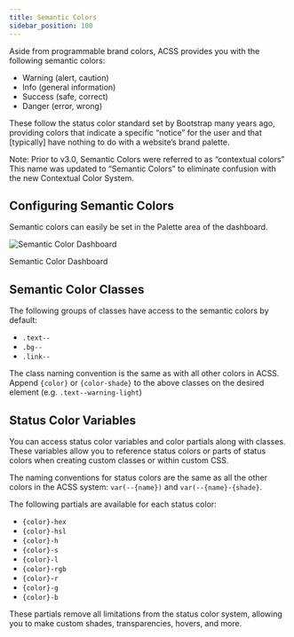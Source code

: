 ```yaml
---
title: Semantic Colors
sidebar_position: 100
---
```


Aside from programmable brand colors, ACSS provides you with the following semantic colors:

- Warning (alert, caution)
- Info (general information)
- Success (safe, correct)
- Danger (error, wrong)

These follow the status color standard set by Bootstrap many years ago, providing colors that indicate a specific “notice” for the user and that \[typically\] have nothing to do with a website’s brand palette.

Note: Prior to v3.0, Semantic Colors were referred to as “contextual colors” This name was updated to “Semantic Colors” to eliminate confusion with the new Contextual Color System.

## Configuring Semantic Colors

Semantic colors can easily be set in the Palette area of the dashboard.

![Semantic Color Dashboard](https://automaticcss.com/wp-content/uploads/CleanShot-2024-10-26-at-18.23.01@2x-1024x911.jpg)

Semantic Color Dashboard

## Semantic Color Classes

The following groups of classes have access to the semantic colors by default:

- `.text--`
- `.bg--`
- `.link--`

The class naming convention is the same as with all other colors in ACSS. Append `{color}` or `{color-shade}` to the above classes on the desired element (e.g. `.text--warning-light`)

## Status Color Variables

You can access status color variables and color partials along with classes. These variables allow you to reference status colors or parts of status colors when creating custom classes or within custom CSS.

The naming conventions for status colors are the same as all the other colors in the ACSS system: `var(--{name})` and `var(--{name}-{shade}`.

The following partials are available for each status color:

- `{color}-hex`
- `{color}-hsl`
- `{color}-h`
- `{color}-s`
- `{color}-l`
- `{color}-rgb`
- `{color}-r`
- `{color}-g`
- `{color}-b`

These partials remove all limitations from the status color system, allowing you to make custom shades, transparencies, hovers, and more.

